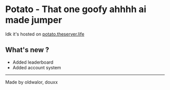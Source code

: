 # Potato - That one goofy ahhhh ai made jumper

Idk it's hosted on [potato.theserver.life](https://potato.theserver.life)



## What's new ?

- Added leaderboard
- Added account system

---
Made by oldwalor, douxx
